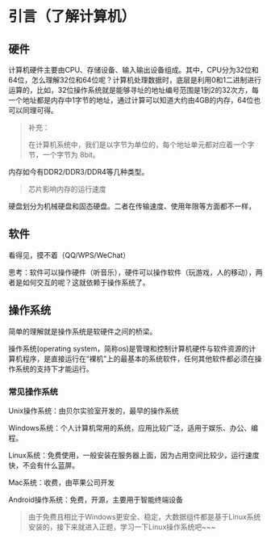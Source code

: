 # 引言（了解计算机）

## 硬件

计算机硬件主要由CPU、存储设备、输入输出设备组成。其中，CPU分为32位和64位，怎么理解32位和64位呢？计算机处理数据时，底层是利用0和1二进制进行运算的，比如，32位操作系统就是能够寻址的地址编号范围是1到2的32次方，每一个地址都是内存中1字节的地址，通过计算可以知道大约由4GB的内存，64位也可以同理可得。

> 补充：
>
> 在计算机系统中，我们是以字节为单位的，每个地址单元都对应着一个字节，一个字节为 8bit。

内存如今有DDR2/DDR3/DDR4等几种类型。

> 芯片影响内存的运行速度

硬盘划分为机械硬盘和固态硬盘。二者在传输速度、使用年限等方面都不一样，

## 软件

看得见，摸不着（QQ/WPS/WeChat）

思考：软件可以操作硬件（听音乐），硬件可以操作软件（玩游戏，人的移动），两者是如何交互的呢？这就依赖于操作系统了。

## 操作系统

简单的理解就是操作系统是软硬件之间的桥梁。

操作系统(operating system，简称os)是管理和控制计算机硬件与软件资源的计算机程序，是直接运行在“裸机”上的最基本的系统软件，任何其他软件都必须在操作系统的支持下才能运行。

### 常见操作系统

Unix操作系统：由贝尔实验室开发的，最早的操作系统

Windows系统：个人计算机常用的系统，应用比较广泛，适用于娱乐、办公、编程。

Linux系统：免费使用，一般安装在服务器上面，因为占用空间比较少，运行速度快，不会有什么蓝屏。

Mac系统：收费，由苹果公司开发

Android操作系统：免费，开源，主要用于智能终端设备



> 由于免费且相比于Windows更安全、稳定，大数据组件都是基于Linux系统安装的，接下来就进入正题，学习一下Linux操作系统吧~~~


